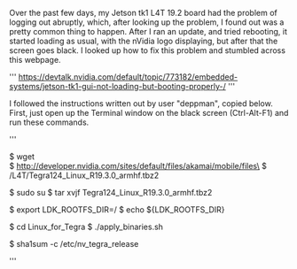 Over the past few days, my Jetson tk1 L4T 19.2 board had the problem of logging out abruptly,
which, after looking up the problem, I found out was a pretty common thing to happen. 
After I ran an update, and tried rebooting, it started loading as usual, with the nVidia logo
displaying, but after that the screen goes black. I looked up how to fix this problem and 
stumbled across this webpage. 

'''
https://devtalk.nvidia.com/default/topic/773182/embedded-systems/jetson-tk1-gui-not-loading-but-booting-properly-/
'''

I followed the instructions written out by user "deppman", copied below. First, just open up the
Terminal window on the black screen (Ctrl-Alt-F1) and run these commands. 

'''

$ wget \
$ http://developer.nvidia.com/sites/default/files/akamai/mobile/files\
$ /L4T/Tegra124_Linux_R19.3.0_armhf.tbz2

$ sudo su
$ tar xvjf Tegra124_Linux_R19.3.0_armhf.tbz2

$ export LDK_ROOTFS_DIR=/
$ echo ${LDK_ROOTFS_DIR}

$ cd Linux_for_Tegra
$ ./apply_binaries.sh

$ sha1sum -c /etc/nv_tegra_release

'''

